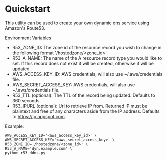 Quickstart
==========

This utility can be used to create your own dynamic dns service using Amazon's
Route53.

Environment Variables

* R53_ZONE_ID: The zone id of the resource record you wish to change in the
  following format '/hostedzone/<zone_id>'
* R53_A_NAME: The name of the A resource record type you would like to set. If
  this record does not exist it will be created, otherwise it will be updated.
* AWS_ACCESS_KEY_ID: AWS credentials, will also use ~/.aws/credentials file.
* AWS_SECRET_ACCESS_KEY: AWS credentials, will also use ~/.aws/credentials file.
* R53_TTL (optional): The TTL of the record being updated. Defaults to 360 seconds.
* R53_IPURL (optional): Url to retrieve IP from. Returned IP must be plaintext and free of
  any characters aside from the IP address. Defaults to https://ip.appspot.com.


Example:

    AWS_ACCESS_KEY_ID='<aws_access_key_id>' \
    AWS_SECRET_ACCESS_KEY='<aws_secret_access_key>' \
    R53_ZONE_ID='/hostedzone/<zone_id>' \
    R53_A_NAME='dyn.example.com' \
    python r53_ddns.py
